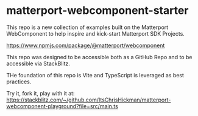 # matterport-webcomponent-starter

This repo is a new collection of examples built on the Matterport WebComponent to help inspire and 
kick-start Matterport SDK Projects.

https://www.npmjs.com/package/@matterport/webcomponent

This repo was designed to be accessible both as a GitHub Repo and to be accessible via StackBlitz.

THe foundation of this repo is Vite and TypeScript is leveraged as best practices.

Try it, fork it, play with it at: 
https://stackblitz.com/~/github.com/ItsChrisHickman/matterport-webcomponent-playground?file=src/main.ts
